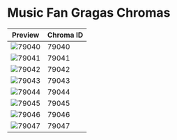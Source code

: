 # Music Fan Gragas Chromas

| Preview | Chroma ID |
|---------|-----------|
| ![79040](https://raw.communitydragon.org/latest/plugins/rcp-be-lol-game-data/global/default/v1/champion-chroma-images/79/79040.png) | 79040 |
| ![79041](https://raw.communitydragon.org/latest/plugins/rcp-be-lol-game-data/global/default/v1/champion-chroma-images/79/79041.png) | 79041 |
| ![79042](https://raw.communitydragon.org/latest/plugins/rcp-be-lol-game-data/global/default/v1/champion-chroma-images/79/79042.png) | 79042 |
| ![79043](https://raw.communitydragon.org/latest/plugins/rcp-be-lol-game-data/global/default/v1/champion-chroma-images/79/79043.png) | 79043 |
| ![79044](https://raw.communitydragon.org/latest/plugins/rcp-be-lol-game-data/global/default/v1/champion-chroma-images/79/79044.png) | 79044 |
| ![79045](https://raw.communitydragon.org/latest/plugins/rcp-be-lol-game-data/global/default/v1/champion-chroma-images/79/79045.png) | 79045 |
| ![79046](https://raw.communitydragon.org/latest/plugins/rcp-be-lol-game-data/global/default/v1/champion-chroma-images/79/79046.png) | 79046 |
| ![79047](https://raw.communitydragon.org/latest/plugins/rcp-be-lol-game-data/global/default/v1/champion-chroma-images/79/79047.png) | 79047 |